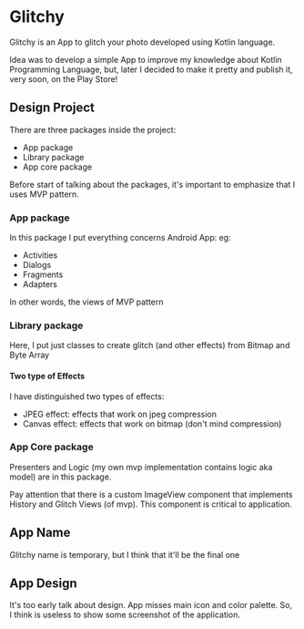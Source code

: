 # Glitchy
Glitchy is an App to glitch your photo developed using Kotlin language.

Idea was to develop a simple App to improve my knowledge about Kotlin Programming Language, but, later I decided to make it pretty and publish it, very soon, on the Play Store!

## Design Project 
There are three packages inside the project:
 - App package
 - Library package
 - App core package

Before start of talking about the packages, it's important to emphasize that I uses MVP pattern.
  
### App package
In this package I put everything concerns Android App: 
eg:
 - Activities 
 - Dialogs
 - Fragments
 - Adapters

In other words, the views of MVP pattern

### Library package
Here, I put just classes to create glitch (and other effects) from Bitmap and Byte Array

#### Two type of Effects
I have distinguished two types of effects: 
 - JPEG effect: effects that work on jpeg compression
 - Canvas effect: effects that work on bitmap (don't mind compression)

### App Core package
Presenters and Logic (my own mvp implementation contains logic aka model) are in this package.

Pay attention that there is a custom ImageView component that implements History and Glitch Views (of mvp). This component is critical to application.

## App Name
Glitchy name is temporary, but I think that it'll be the final one

## App Design
It's too early talk about design. App misses main icon and color palette. So, I think is useless to show some screenshot of the application.

